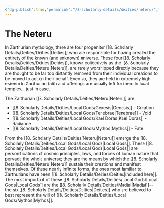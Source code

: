 ```yaml
---
{"dg-publish":true,"permalink":"/8-scholarly-details/deities/neteru/","noteIcon":""}
---
```


# The Neteru

In Zarthurian mythology, there are four progenitor [[8. Scholarly Details/Deities/Deities\|Deities]] who are responsible for having created the entirety of the known (and unknown) universe. These four [[8. Scholarly Details/Deities/Deities\|Deities]], known collectively as the [[8. Scholarly Details/Deities/Neteru\|Neteru]], are rarely worshipped directly because they are thought to be far too distantly removed from their individual creations to be moved to act on their behalf. Even so, they are held in extremely high esteem in Zarthurian faith and offerings are usually left for them in local temples... just in case.

The Zarthurian [[8. Scholarly Details/Deities/Neteru\|Neteru]] are: 

- [[8. Scholarly Details/Deities/Local Gods/Genesis\|Genesis]] - Creation
- [[8. Scholarly Details/Deities/Local Gods/Tenebrae\|Tenebrae]] - Void
- [[8. Scholarly Details/Deities/Local Gods/Kael Doras\|Kael Doras]] - Radiance
- [[8. Scholarly Details/Deities/Local Gods/Mythos\|Mythos]] - Fate

From the [[8. Scholarly Details/Deities/Neteru\|Neteru]] emerge the [[8. Scholarly Details/Deities/Local Gods/Local Gods\|Local Gods]]. These [[8. Scholarly Details/Deities/Local Gods/Local Gods\|Local Gods]] are personifications of cosmic principles, laws, and forces of human nature that pervade the whole universe; they are the means by which the [[8. Scholarly Details/Deities/Neteru\|Neteru]] sustain their creations and manifest themselves. Of these nearly infinite forms, the ones most familiar to Zarthurians have been [[8. Scholarly Details/Deities/Deities\|included here]]. The most important of these [[8. Scholarly Details/Deities/Local Gods/Local Gods\|Local Gods]] are the [[8. Scholarly Details/Deities/Madjai\|Madjai]]-- the six [[8. Scholarly Details/Deities/Deities\|Deities]] who are believed to best represent the will of [[8. Scholarly Details/Deities/Local Gods/Mythos\|Mythos]].  

